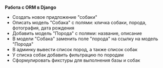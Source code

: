 **Работа с ORM в Django**

- Создать новое придложение "собаки"
- Описать модель "Собака" с полями: кличка собаки, порода, фотография, дата рождения
- Добавить модель "Порода" с полями: название, описание
- В модели "Собака" заменить поле "порода" на ссылку на модель "Порода"
- В админку вывести список пород, а также список собак
- У списка собак добавить фильтрацию по породам
- Сформулировать фикстуры для выполнения базы и собак
